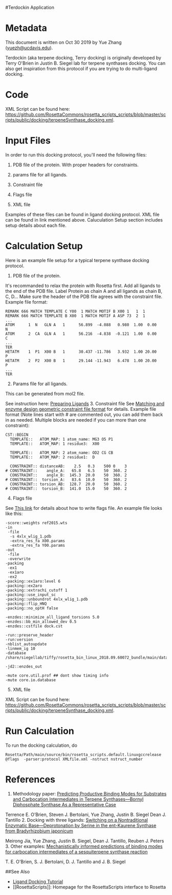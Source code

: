 #Terdockin Application

Metadata
========

This document is written on Oct 30 2019 by Yue Zhang (yuezh@ucdavis.edu).

Terdockin (aka terpene docking, Terry docking) is originally developed by Terry O'Brien in Justin B. Siegel lab for terpene synthases docking. You can also get inspiration from this protocol if you are trying to do multi-ligand docking.

Code
========

XML Script can be found here: https://github.com/RosettaCommons/rosetta_scripts_scripts/blob/master/scripts/public/docking/terpeneSynthase_docking.xml.

Input Files
========
In order to run this docking protocol, you'll need the following files:

1. PDB file of the protein. With proper headers for constraints. 

2. params file for all ligands. 

3. Constraint file 

4. Flags file

5. XML file

Examples of these files can be found in ligand docking protocol. XML file can be found in link mentioned above. Caluculation Setup section includes setup details about each file.

Calculation Setup
========
Here is an example file setup for a typical terpene synthase docking protocol. 

1. PDB file of the protein. 

It's recommanded to relax the protein with Rosetta first. Add all ligands to the end of the PDB file. Label Protein as chain A and all ligands as chain B, C, D...
Make sure the header of the PDB file agrees with the constraint file. Example file format:
```
REMARK 666 MATCH TEMPLATE C Y00  1 MATCH MOTIF B X00 1   1  1
REMARK 666 MATCH TEMPLATE B X00  1 MATCH MOTIF A ASP 73  2  1
... 
ATOM      1  N   GLN A   1      56.899  -4.088   0.980  1.00  0.00           N
ATOM      2  CA  GLN A   1      56.216  -4.838  -0.121  1.00  0.00           C   
...
TER
HETATM    1  P1  X00 B   1      30.437 -11.786   3.932  1.00 20.00           P  
HETATM    2  P2  X00 B   1      29.144 -11.943   6.478  1.00 20.00           P  
...
TER
```
2. Params file for all ligands. 

This can be generated from mol2 file. 

See instruction here: [Preparing Ligands](https://www.rosettacommons.org/demos/latest/tutorials/prepare_ligand/prepare_ligand_tutorial)
3. Constraint file 
See [Matching and enzyme design geometric constraint file format](https://www.rosettacommons.org/docs/latest/rosetta_basics/file_types/match-cstfile-format) for details.
Example file format (Note lines start with # are commented out, you can add them back in as needed. Multiple blocks are needed if you can more than one constraint):
```
CST::BEGIN
  TEMPLATE::   ATOM_MAP: 1 atom_name: MG3 O5 P1
  TEMPLATE::   ATOM_MAP: 1 residue3:  X00
	
  TEMPLATE::   ATOM_MAP: 2 atom_name: OD2 CG CB
  TEMPLATE::   ATOM_MAP: 2 residue1:  D
	
  CONSTRAINT:: distanceAB:    2.5   0.3    500 0    3
# CONSTRAINT::    angle_A:   65.8   6.5    50  360. 2
  CONSTRAINT::    angle_B:  145.3  20.0    50  360. 2
# CONSTRAINT::  torsion_A:   83.6  10.0    50  360. 2
  CONSTRAINT:: torsion_AB:  128.7  20.0    50  360. 2
# CONSTRAINT::  torsion_B:  141.0  15.0    50  360. 2
```

4. Flags file

See [This link](https://www.rosettacommons.org/docs/latest/development_documentation/code_structure/namespaces/namespace-utility-options#flagsfile) for details about how to write flags file.
An example file looks like this:
```
-score::weights ref2015.wts
-in
 -file
  -s 4xlx_wlig_1.pdb
  -extra_res_fa X00.params
  -extra_res_fa Y00.params
-out
 -file
 -overwrite	
-packing
 -ex1
 -ex1aro
 -ex2
-packing::ex1aro:level 6
-packing::ex2aro
-packing::extrachi_cutoff 1
-packing::use_input_sc
-packing::unboundrot 4xlx_wlig_1.pdb
-packing::flip_HNQ
-packing::no_optH false

-enzdes::minimize_all_ligand_torsions 5.0
-enzdes::bb_min_allowed_dev 0.5
-enzdes::cstfile dock.cst

-run::preserve_header
-run:version
-nblist_autoupdate
-linmem_ig 10
-database /share/siegellab/tiffy/rosetta_bin_linux_2018.09.60072_bundle/main/database/

-jd2::enzdes_out

-mute core.util.prof ## dont show timing info
-mute core.io.database
```

5. XML file

XML Script can be found here: https://github.com/RosettaCommons/rosetta_scripts_scripts/blob/master/scripts/public/docking/terpeneSynthase_docking.xml.

Run Calculation 
========
To run the docking calculation, do 
```
Rosetta/Path/main/source/bin/rosetta_scripts.default.linuxgccrelease @flags  -parser:protocol XMLfile.xml -nstruct nstruct_number
```

References
========
1. Methodology paper:
[Predicting Productive Binding Modes for Substrates and Carbocation Intermediates in Terpene Synthases—Bornyl Diphosphate Synthase As a Representative Case](https://pubs.acs.org/doi/abs/10.1021/acscatal.8b00342)

Terrence E. O’Brien, Steven J. Bertolani, Yue Zhang, Justin B. Siegel Dean J. Tantillo
2. Docking with three ligands:
[Switching on a Nontraditional Enzymatic Base—Deprotonation by Serine in the ent-Kaurene Synthase from Bradyrhizobium japonicum](https://pubs.acs.org/doi/abs/10.1021/acscatal.9b02783)

Meirong Jia, Yue Zhang, Justin B. Siegel, Dean J. Tantillo, Reuben J. Peters
3. Other examples:
[Mechanistically informed predictions of binding modes for carbocation intermediates of a sesquiterpene synthase reaction](https://pubs.rsc.org/en/content/articlehtml/2016/sc/c6sc00635c)

T. E. O'Brien, S. J. Bertolani, D. J. Tantillo and J. B. Siegel

##See Also
* [Ligand Docking Tutorial](https://www.rosettacommons.org/demos/latest/tutorials/ligand_docking/ligand_docking_tutorial)
* [[RosettaScripts]]: Homepage for the RosettaScripts interface to Rosetta


